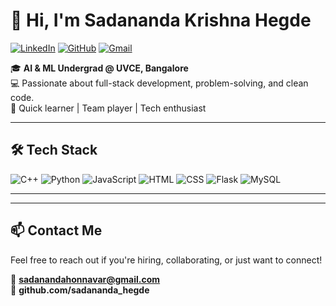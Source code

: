 # 👋 Hi, I'm Sadananda Krishna Hegde

[![LinkedIn](https://img.shields.io/badge/LinkedIn-blue?logo=linkedin&logoColor=white)](https://www.linkedin.com/in/sadananda-hegde-64994825a/)
[![GitHub](https://img.shields.io/badge/GitHub-%23121011.svg?style=flat&logo=github&logoColor=white)](https://github.com/sadananda_hegde)
[![Gmail](https://img.shields.io/badge/Gmail-D14836?style=flat&logo=gmail&logoColor=white)](mailto:sadanandahonnavar@gmail.com)

🎓 **AI & ML Undergrad @ UVCE, Bangalore**  
💻 Passionate about full-stack development, problem-solving, and clean code.  
🚀 Quick learner | Team player | Tech enthusiast

---

## 🛠️ Tech Stack

![C++](https://img.shields.io/badge/C++-00599C?style=flat&logo=c%2B%2B&logoColor=white)
![Python](https://img.shields.io/badge/Python-3776AB?style=flat&logo=python&logoColor=white)
![JavaScript](https://img.shields.io/badge/JavaScript-F7DF1E?style=flat&logo=javascript&logoColor=black)
![HTML](https://img.shields.io/badge/HTML5-E34F26?style=flat&logo=html5&logoColor=white)
![CSS](https://img.shields.io/badge/CSS3-1572B6?style=flat&logo=css3&logoColor=white)
![Flask](https://img.shields.io/badge/Flask-000000?style=flat&logo=flask&logoColor=white)
![MySQL](https://img.shields.io/badge/MySQL-4479A1?style=flat&logo=mysql&logoColor=white)

---


---

## 📫 Contact Me

Feel free to reach out if you're hiring, collaborating, or just want to connect!

📧 **sadanandahonnavar@gmail.com**  
🐙 **github.com/sadananda_hegde**
